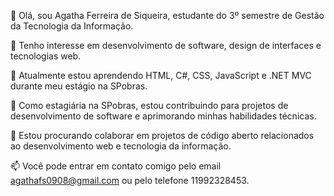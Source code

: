 👋 Olá, sou Agatha Ferreira de Siqueira, estudante do 3º semestre de Gestão da Tecnologia da Informação.

👀 Tenho interesse em desenvolvimento de software, design de interfaces e tecnologias web.

🌱 Atualmente estou aprendendo HTML, C#, CSS, JavaScript e .NET MVC durante meu estágio na SPobras.

💼 Como estagiária na SPobras, estou contribuindo para projetos de desenvolvimento de software e aprimorando minhas habilidades técnicas.

💞️ Estou procurando colaborar em projetos de código aberto relacionados ao desenvolvimento web e tecnologia da informação.

📫 Você pode entrar em contato comigo pelo email agathafs0908@gmail.com ou pelo telefone 11992328453.



<!---
Agathaferreiraa/Agathaferreiraa is a ✨ special ✨ repository because its `README.md` (this file) appears on your GitHub profile.
You can click the Preview link to take a look at your changes.
--->
